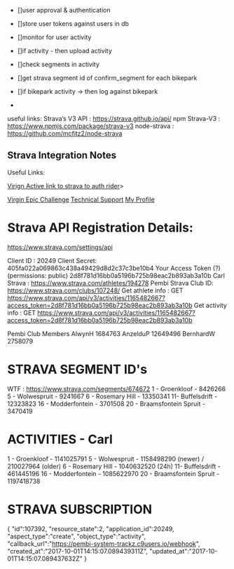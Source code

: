 
- []user approval & authentication
- []store user tokens against users in db
- []monitor for user activity
- []if activity - then upload activity
- []check segments in activity
- []get strava segment id of confirm_segment for each bikepark
- []if bikepark activity -> then log against bikepark

- 

useful links:
Strava’s V3 API : https://strava.github.io/api/
npm Strava-V3 : https://www.npmjs.com/package/strava-v3
node-strava : https://github.com/mcfitz2/node-strava
<h2>Strava Integration Notes</h2>
<p>Useful Links:</p>
<a href ="https://www.strava.com/oauth/authorize?client_id=15180&response_type=code&redirect_uri=https://epicbattle.youaremadetomove.co.za/connect&scope=write">Virign Active link to strava to auth rider</a>>

<a href="https://www.youaremadetomove.co.za/">Virgin Epic Challenge</a>
<a href="https://www.youaremadetomove.co.za/technical-support/">Technical Support</a>
<a href="https://www.youaremadetomove.co.za/epic-battle/my-profile/">My Profile</a>


Strava API Registration Details:
================================
https://www.strava.com/settings/api

Client ID : 20249
Client Secret:	405fa022a069863c438a49429d8d2c37c3be10b4 
Your Access Token (?) 
(permissions: public)	2d8f781d16bb0a5196b725b98eac2b893ab3a10b 
Carl Strava : https://www.strava.com/athletes/194278
Pembi Strava Club ID: https://www.strava.com/clubs/107248/
Get athlete info : GET https://www.strava.com/api/v3/activities/1165482667?access_token=2d8f781d16bb0a5196b725b98eac2b893ab3a10b
Get activity info : GET https://www.strava.com/api/v3/activities/1165482667?access_token=2d8f781d16bb0a5196b725b98eac2b893ab3a10b

Pembi Club Members
AlwynH 1684763
AnzelduP 12649496
BernhardW 2758079

STRAVA SEGMENT ID's
===================
WTF : https://www.strava.com/segments/674672
1 - Groenkloof - 8426266
5 - Wolwespruit - 9241667
6 - Rosemary Hill - 13350341
11- Buffelsdrift - 12323823
16 - Modderfontein - 3701508
20 - Braamsfontein Spruit - 3470419

ACTIVITIES - Carl
===================
1 - Groenkloof - 1141025791
5 - Wolwespruit - 1158498290 (newer) / 210027964 (older)
6 - Rosemary Hill - 1040632520 (24h)
11- Buffelsdrift - 461445196
16 - Modderfontein - 1085622970
20 - Braamsfontein Spruit - 1197418738


STRAVA SUBSCRIPTION
===================
{
    "id":107392,
    "resource_state":2,
    "application_id":20249,
    "aspect_type":"create",
    "object_type":"activity",
    "callback_url":"https://pembi-system-trackz.c9users.io/webhook",
    "created_at":"2017-10-01T14:15:07.089439311Z",
    "updated_at":"2017-10-01T14:15:07.089437632Z"
}